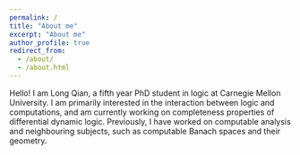 ```yaml
---
permalink: /
title: "About me"
excerpt: "About me"
author_profile: true
redirect_from: 
  - /about/
  - /about.html
---
```


Hello! I am Long Qian, a fifth year PhD student in logic at Carnegie Mellon University. I am primarily interested in the interaction between logic
and computations, and am currently working on completeness properties of differential dynamic logic. Previously, I have worked on computable analysis and neighbouring subjects, such
as computable Banach spaces and their geometry.
